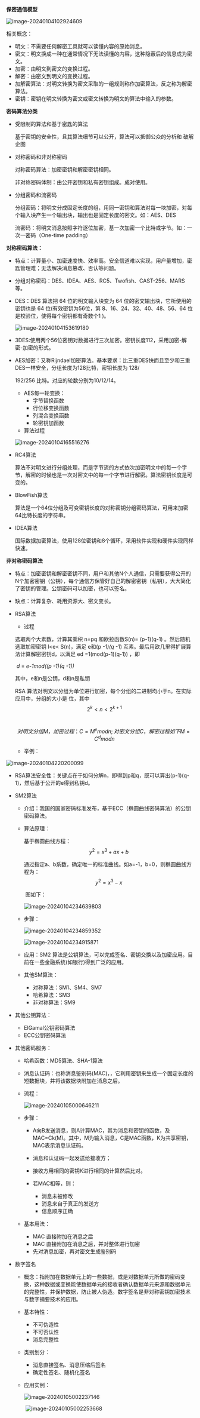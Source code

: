 **保密通信模型**

![image-20240104102924609](..\pic\image-20240104102924609.png)

相关概念：

* 明文：不需要任何解密工具就可以读懂内容的原始消息。
* 密文：明文换成一种在通常情况下无法读懂的内容，这种隐蔽后的信息成为密文。
* 加密：由明文到密文的变换过程。
* 解密：由密文到明文的变换过程。
* 加解密算法：对明文转换为密文采取的一组规则称作加密算法，反之称为解密算法。
* 密钥：密钥在明文转换为密文或密文转换为明文的算法中输入的参数。

**密码算法分类**

* 受限制的算法和基于密匙的算法

  基于密钥的安全性，且其算法细节可以公开，算法可以抵御公众的分析和 破解企图

* 对称密码和非对称密码

  对称密码算法：加密密钥和解密密钥相同。

  非对称密码体制：由公开密钥和私有密钥组成。成对使用。

* 分组密码和流密码

  分组密码：将明文分成固定长度的组，用同一密钥和算法对每一块加密，对每个输入块产生一个输出块，输出也是固定长度的密文。如：AES、DES

  流密码：将明文消息按照字符逐位加密，基一次加密一个比特或字节。如：一次一密码（One-time padding）

**对称密码算法：**

* 特点：计算量小、加密速度快、效率高。安全信道难以实现，用户量增加，密匙管理难；无法解决消息篡改、否认等问题。

* 分组对称密码：DES、IDEA、AES、RC5、Twofish、CAST-256、MARS等。

* DES：DES 算法把 64 位的明文输入块变为 64 位的密文输出块，它所使用的密钥也是 64 位(有效密钥为56位，第 8、16、24、32、40、48、56、64 位是校验位，使得每个密钥都有奇数个1 )。

  ![image-20240104153619180](D:\移动相关\CyberSecurity\pic\image-20240104153619180.png)

* 3DES:使用两个56位密钥对数据进行三次加密。密钥长度112，采用加密-解密-加密的形式。

* AES加密：又称Rijndael加密算法。基本要求：比三重DES快而且至少和三重DES一样安全，分组长度为128比特，密钥长度为 128/

  192/256 比特。对应的轮数分别为10/12/14。

  * AES每一轮变换：
    * 字节替换函数
    * 行位移变换函数
    * 列混合变换函数
    * 轮密钥加函数
  * 算法过程

  ![image-20240104165516276](D:\移动相关\CyberSecurity\pic\image-20240104165516276.png)

* RC4算法

  算法不对明文进行分组处理，而是字节流的方式依次加密明文中的每一个字节，解密的时候也是一次对密文中的每一个字节进行解密。算法密钥长度是可变的。

* BlowFish算法

  算法是一个64位分组及可变密钥长度的对称密钥分组密码算法，可用来加密64比特长度的字符串。

* IDEA算法

  国际数据加密算法，使用128位密钥和8个循环，采用软件实现和硬件实现同样快速。

**非对称密码算法**

* 特点：加密密钥和解密密钥不同，用户和其他N个人通信，只需要获得公开的N个加密密钥（公钥），每个通信方保管好自己的解密密钥（私钥），大大简化了密钥的管理。公钥密码可以加密，也可以签名。

* 缺点：计算复杂、耗用资源大、密文变长。

* RSA算法

  * 过程

  选取两个大素数，计算其乘积 n=pq 和欧拉函数S(n)= (p-1)(q-1) 。然后随机选取加密密钥 l<e< S(n)，满足 e和(p *-1)(q* -1) 互素。最后用欧几里得扩展算法计算解密密钥d，以满足 ed =1(mod(p-1)(q-1)) ，即

  ​                                                            *d* = *e-1mod((p* *-1)(q* *-1))* 

  其中，e和n是公钥，d和n是私钥

  RSA 算法对明文以分组为单位进行加密，每个分组的二进制均小于n。在实际应用中，分组的大小是 位，其中 
  $$
  2^k<n<2^{k+1}
  $$


  ​	
  $$
  对明文分组 M，加密过程： C=M^{e}mod n ;
  对密文分组C，解密过程如下 M=C^{d}mod n
  $$

  * 举例：

![image-20240104220200099](..\pic\image-20240104220200099.png)

-   RSA算法安全性：关键点在于如何分解n，即得到p和q，既可以算出(p-1)(q-1)，然后基于公开的e得到私钥d。



* SM2算法

  * 介绍：我国的国家密码标准发布，基于ECC（椭圆曲线密码算法）的公钥密码算法。

  * 算法原理：

    基于椭圆曲线方程：
    $$
    y^{2} = x^{3}+ax+b
    $$


    ​		通过指定a、b系数，确定唯一的标准曲线。如a=-1，b=0，则椭圆曲线方程为：
    $$
    y^{2} = x^{3}-x
    $$

    ​		图如下：

    ![image-20240104234639803](../pic//image-20240104234639803.png)

  * 步骤：

    ![image-20240104234859352](..\pic\image-20240104234859352.png)

    ![image-20240104234915871](..\pic\image-20240104234915871.png)

  * 应用：SM2 算法是公钥算法，可以完成签名、密钥交换以及加密应用。目前在一些金融系统(如银行)得到广泛的应用。

  * 其他SM算法：

    * 对称算法：SM1、SM4、SM7
    * 哈希算法：SM3
    * 非对称算法：SM9

* 其他公钥算法：

  * ElGamal公钥密码算法
  * ECC公钥密码算法

* 其他密码服务：

  * 哈希函数：MD5算法、SHA-1算法

  * 消息认证码：也称消息鉴别码(MAC)，，它利用密钥来生成一个固定长度的短数据块，并将该数据块附加在消息之后。

  * 流程：

    ![image-20240105000646211](..\pic\image-20240105000646211.png)

  * 步骤：

    * A向B发送消息，则A计算MAC，其为消息和密钥的函数，及MAC=Ck(M)。其中，M为输入消息，C是MAC函数，K为共享密钥，MAC表示消息认证码。

    * 消息和认证码一起发送给接收方；
    * 接收方用相同的密钥K进行相同的计算然后比对。
    * 若MAC相等，则：
      * 消息未被修改
      * 消息来自于真正的发送方
      * 信息顺序正确

  * 基本用法：

    * MAC 直接附加在消息之后
    * MAC 直接附加在消息之后，并对整体进行加密
    * 先对消息加密，再对密文生成鉴别码

* 数字签名

  * 概念：指附加在数据单元上的一些数据，或是对数据单元所做的密码变换，这种数据或变换能使数据单元的接收者确认数据单元来源和数据单元的完整性，并保护数据，防止被人伪造。数字签名是非对称密钥加密技术与数字摘要技术的应用。

  * 基本特性：

    * 不可伪造性
    * 不可否认性
    * 消息完整性

  * 类别划分：

    * 消息直接签名、消息压缩后签名
    * 确定性签名、随机化签名

  * 应用实例：

    ![image-20240105002237146](..\pic\image-20240105002237146.png)

    ​	![image-20240105002253668](..\pic\image-20240105002253668.png)

  